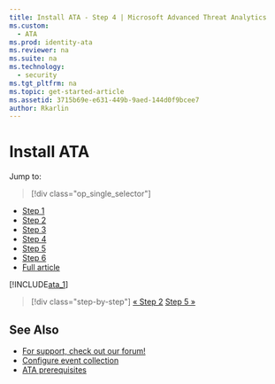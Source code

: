 ```yaml
---
title: Install ATA - Step 4 | Microsoft Advanced Threat Analytics
ms.custom:
  - ATA
ms.prod: identity-ata
ms.reviewer: na
ms.suite: na
ms.technology:
  - security
ms.tgt_pltfrm: na
ms.topic: get-started-article
ms.assetid: 3715b69e-e631-449b-9aed-144d0f9bcee7
author: Rkarlin
---
```

# Install ATA

Jump to:
> [!div class="op_single_selector"]
- [Step 1](install-ata-step1.md)
- [Step 2](install-ata-step2.md)
- [Step 3](install-ata-step3.md)
- [Step 4](install-ata-step4.md)
- [Step 5](install-ata-step5.md)
- [Step 6](install-ata-step6.md)
- [Full article](install-ata.md)

[!INCLUDE[ata_1](../includes/install-ata-step4-include.md)]

>[!div class="step-by-step"]
[« Step 2](install-ata-step3.md)
[Step 5 »](install-ata-step5.md)

## See Also

- [For support, check out our forum!](https://social.technet.microsoft.com/Forums/security/en-US/home?forum=mata)
- [Configure event collection](/ATA/plandesign/configure-event-collection.html)
- [ATA prerequisites](/ATA/plandesign/ata-prerequisites.html)
